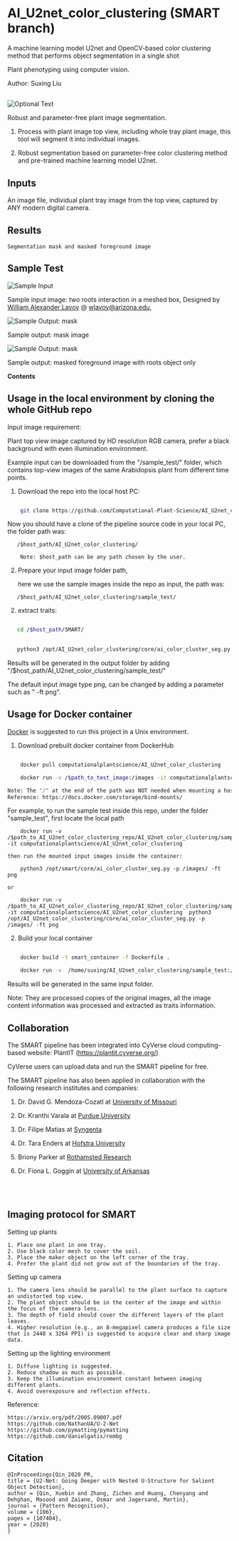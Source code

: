 # AI_U2net_color_clustering (SMART branch)

A machine learning model U2net and OpenCV-based color clustering method that performs object segmentation in a single shot

Plant phenotyping using computer vision.

Author: Suxing Liu


##


![Optional Text](../main/media/Smart.png) 

Robust and parameter-free plant image segmentation.

1. Process with plant image top view, including whole tray plant image, this tool will segment it into individual images.

2. Robust segmentation based on parameter-free color clustering method and pre-trained machine learning model U2net.


## Inputs 

   An image file, individual plant tray image from the top view, captured by ANY modern digital camera. 

## Results 

    Segmentation mask and masked foreground image


## Sample Test

![Sample Input](../main/media/IMG_6241.png)

Sample input image: two roots interaction in a meshed box, Designed by [William Alexander Lavoy](https://www.linkedin.com/in/william-lavoy-547775188/) @ wlavoy@arizona.edu, 



![Sample Output: mask](../main/media/IMG_6241_mask.png)

Sample output: mask image

![Sample Output: mask](../main/media/IMG_6241_masked.png)

Sample output: masked foreground image with roots object only


<!-- START doctoc generated TOC please keep comment here to allow auto update -->
<!-- DON'T EDIT THIS SECTION, INSTEAD RE-RUN doctoc TO UPDATE -->
**Contents**

<!-- END doctoc generated TOC please keep comment here to allow auto-update -->








## Usage in the local environment by cloning the whole GitHub repo 




Input image requirement:

Plant top view image captured by HD resolution RGB camera, prefer a black background with even illumination environment. 

Example input can be downloaded from the "/sample_test/" folder, which contains top-view images of the same Arabidopsis plant from different time points. 


1. Download the repo into the local host PC:

```bash

    git clone https://github.com/Computational-Plant-Science/AI_U2net_color_clustering.git

```

   Now you should have a clone of the pipeline source code in your local PC, the folder path was:
```
   /$host_path/AI_U2net_color_clustering/
   
    Note: $host_path can be any path chosen by the user. 
```

2. Prepare your input image folder path,

   here we use the sample images inside the repo as input, the path was:
```
   /$host_path/AI_U2net_color_clustering/sample_test/
```

2. extract traits:

```bash

   cd /$host_path/SMART/

   
   python3 /opt/AI_U2net_color_clustering/core/ai_color_cluster_seg.py -p /$host_path/AI_U2net_color_clustering/sample_test/ -ft png -o /$host_path/AI_U2net_color_clustering/sample_test/

```
Results will be generated in the output folder by adding "/$host_path/AI_U2net_color_clustering/sample_test/"

The default input image type png, can be changed by adding a parameter such as " -ft png".




## Usage for Docker container 


[Docker](https://www.docker.com/) is suggested to run this project in a Unix environment.

1. Download prebuilt docker container from DockerHub 

```bash

    docker pull computationalplantscience/AI_U2net_color_clustering

    docker run -v /$path_to_test_image:/images -it computationalplantscience/AI_U2net_color_clustering

Note: The "/" at the end of the path was NOT needed when mounting a host directory into a Docker container. Above command mount the local directory "/$path_to_test_image" inside the container path "/images"
Reference: https://docs.docker.com/storage/bind-mounts/
```

For example, to run the sample test inside this repo, under the folder "sample_test", first locate the local path 
```
    docker run -v /$path_to_AI_U2net_color_clustering_repo/AI_U2net_color_clustering/sample_test:/images -it computationalplantscience/AI_U2net_color_clustering
```

    then run the mounted input images inside the container:
``` 
    python3 /opt/smart/core/ai_color_cluster_seg.py -p /images/ -ft png 
```
    or 
```
    docker run -v /$path_to_AI_U2net_color_clustering_repo/AI_U2net_color_clustering/sample_test:/images -it computationalplantscience/AI_U2net_color_clustering  python3 /opt/AI_U2net_color_clustering/core/ai_color_cluster_seg.py -p /images/ -ft png
```

2. Build your local container

```bash

    docker build -t smart_container -f Dockerfile .

    docker run -v  /home/suxing/AI_U2net_color_clustering/sample_test:/images -it smart_container

```

Results will be generated in the same input folder.

Note: They are processed copies of the original images, all the image content information was processed and extracted as traits information. 


## Collaboration


The SMART pipeline has been integrated into CyVerse cloud computing-based website: PlantIT (https://plantit.cyverse.org/)

CyVerse users can upload data and run the SMART pipeline for free. 


The SMART pipeline has also been applied in collaboration with the following research institutes and companies: 

1. Dr. David G. Mendoza-Cozatl at [University of Missouri](https://cafnr.missouri.edu/person/david-mendoza-cozatl/)

2. Dr. Kranthi Varala at [Purdue University](https://www.purdue.edu/gradschool/pulse/groups/profiles/faculty/varala.html) 

3. Dr. Filipe Matias at [Syngenta](https://www.linkedin.com/in/filipe-matias-27bab5199/)

4. Dr. Tara Enders at [Hofstra University](https://sites.google.com/view/enders-lab/people?pli=1)

5. Briony Parker at [Rothamsted Research](https://repository.rothamsted.ac.uk/staff/98225/briony-parker)

6. Dr. Fiona L. Goggin at [University of Arkansas](https://enpl.uark.edu/people/faculty/uid/fgoggin/name/Fiona+Goggin/)


<br/><br/> 


## Imaging protocol for SMART



Setting up plants

    1. Place one plant in one tray.
    2. Use black color mesh to cover the soil.
    3. Place the maker object on the left corner of the tray.
    4. Prefer the plant did not grow out of the boundaries of the tray.






Setting up camera

    1. The camera lens should be parallel to the plant surface to capture an undistorted top view. 
    2. The plant object should be in the center of the image and within the focus of the camera lens.
    3. The depth of field should cover the different layers of the plant leaves. 
    4. Higher resolution (e.g., an 8-megapixel camera produces a file size that is 2448 x 3264 PPI) is suggested to acquire clear and sharp image data.



Setting up the lighting environment

    1. Diffuse lighting is suggested. 
    2. Reduce shadow as much as possible.
    3. Keep the illumination environment constant between imaging different plants. 
    4. Avoid overexposure and reflection effects.


Reference:

    https://arxiv.org/pdf/2005.09007.pdf
    https://github.com/NathanUA/U-2-Net
    https://github.com/pymatting/pymatting
    https://github.com/danielgatis/rembg
    

## Citation
```
@InProceedings{Qin_2020_PR,
title = {U2-Net: Going Deeper with Nested U-Structure for Salient Object Detection},
author = {Qin, Xuebin and Zhang, Zichen and Huang, Chenyang and Dehghan, Masood and Zaiane, Osmar and Jagersand, Martin},
journal = {Pattern Recognition},
volume = {106},
pages = {107404},
year = {2020}
}
```


